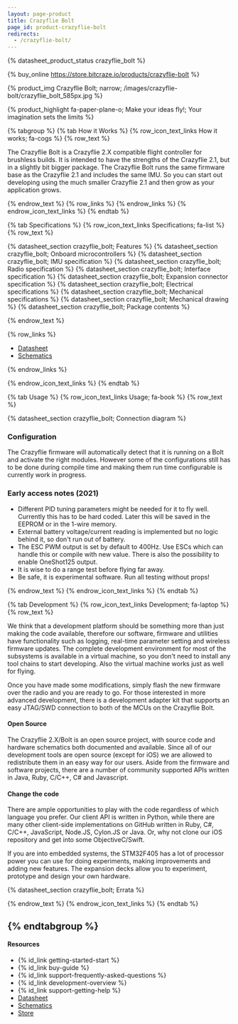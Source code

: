 ```yaml
---
layout: page-product
title: Crazyflie Bolt
page_id: product-crazyflie-bolt
redirects:
  - /crazyflie-bolt/
---
```


{% datasheet_product_status crazyflie_bolt %}

{% buy_online https://store.bitcraze.io/products/crazyflie-bolt %}

{% product_img Crazyflie Bolt; narrow;
/images/crazyflie-bolt/crazyflie_bolt_585px.jpg
%}

{% product_highlight
fa-paper-plane-o;
Make your ideas fly!; Your imagination sets the limits
%}

{% tabgroup %}
{% tab How it Works %}
{% row_icon_text_links How it works; fa-cogs %}
{% row_text %}

The Crazyflie Bolt is a Crazyflie 2.X compatible flight controller for brushless builds. It is intended to have the strengths of the
Crazyflie 2.1, but in a slightly bit bigger package. The Crazyflie Bolt runs the same firmware base as the Crazyflie 2.1 and includes 
the same IMU. So you can start out developing using the much smaller Crazyflie 2.1 and then grow as your application grows.

{% endrow_text %}
{% row_links %}
{% endrow_links %}
{% endrow_icon_text_links %}
{% endtab %}

{% tab Specifications %}
{% row_icon_text_links Specifications; fa-list %}
{% row_text %}

{% datasheet_section crazyflie_bolt; Features %}
{% datasheet_section crazyflie_bolt; Onboard microcontrollers %}
{% datasheet_section crazyflie_bolt; IMU specification %}
{% datasheet_section crazyflie_bolt; Radio specification %}
{% datasheet_section crazyflie_bolt; Interface specification %}
{% datasheet_section crazyflie_bolt; Expansion connector specification %}
{% datasheet_section crazyflie_bolt; Electrical specifications %}
{% datasheet_section crazyflie_bolt; Mechanical specifications %}
{% datasheet_section crazyflie_bolt; Mechanical drawing %}
{% datasheet_section crazyflie_bolt; Package contents %}

{% endrow_text %}

{% row_links %}

* [Datasheet](/documentation/hardware/crazyflie_bolt/crazyflie_bolt-datasheet.pdf)
* [Schematics](/documentation/hardware/crazyflie_bolt/crazyflie_bolt_revf.pdf)

{% endrow_links %}

{% endrow_icon_text_links %}
{% endtab %}

{% tab Usage %}
{% row_icon_text_links Usage; fa-book %}
{% row_text %}

{% datasheet_section crazyflie_bolt; Connection diagram %}

### Configuration

The Crazyflie firmware will automatically detect that it is running on a Bolt and activate the right modules. However some of the configurations still has to be done during compile time and making them run time configurable is currently work in progress.

### Early access notes (2021)
* Different PID tuning parameters might be needed for it to fly well. Currently this has to be hard coded. Later this will be saved in the EEPROM or in the 1-wire memory.
* External battery voltage/current reading is implemented but no logic behind it, so don't run out of battery.
* The ESC PWM output is set by default to 400Hz. Use ESCs which can handle this or compile with new value. There is also the possibility to enable OneShot125 output.
* It is wise to do a range test before flying far away.
* Be safe, it is experimental software. Run all testing without props!

{% endrow_text %}
{% endrow_icon_text_links %}
{% endtab %}


{% tab Development %}
{% row_icon_text_links Development;  fa-laptop %}
{% row_text %}

We think that a development platform should be something more than
just making the code available, therefore our software, firmware
and utilities have functionality such as logging, real-time parameter setting and
wireless firmware updates. The complete development environment for
most of the subsystems is available in a virtual machine, so you
don't need to install any tool chains to start developing. Also the
virtual machine works just as well for flying.

Once you have made some modifications, simply flash the new firmware
over the radio and you are ready to go.
For those interested in more advanced development, there is a
development adapter kit that supports an easy JTAG/SWD connection to
both of the MCUs on the Crazyflie Bolt.

#### Open Source

The Crazyflie 2.X/Bolt is an open source project, with source code and
hardware schematics both documented and available.
Since all of our development tools are open source (except for iOS) we are
allowed to redistribute them in an easy way for our users. Aside from the
firmware and software projects, there are a number of community
supported APIs written in Java, Ruby, C/C++, C# and Javascript.

#### Change the code

There are ample opportunities to play with the code regardless of which language you prefer.
Our client API is written in Python, while there are many other client-side implementations on GitHub written
in Ruby, C#, C/C++, JavaScript, Node.JS, Cylon.JS or Java.
Or, why not clone our iOS repository and get into some ObjectiveC/Swift.

If you are into embedded systems, the STM32F405 has a lot of processor power you can use for doing experiments, making improvements and adding new features. The expansion decks allow you to experiment, prototype and design your own hardware.

{% datasheet_section crazyflie_bolt; Errata %}

{% endrow_text %}
{% endrow_icon_text_links %}
{% endtab %}

{% endtabgroup %}
---

#### Resources

- {% id_link getting-started-start %}
- {% id_link buy-guide %}
- {% id_link support-frequently-asked-questions %}
- {% id_link development-overview %}
- {% id_link support-getting-help %}
- [Datasheet](/documentation/hardware/crazyflie_bolt/crazyflie_bolt-datasheet.pdf)
- [Schematics](/documentation/hardware/crazyflie_bolt/crazyflie_bolt_revf.pdf)
- [Store](https://store.bitcraze.io/products/crazyflie-bolt)
